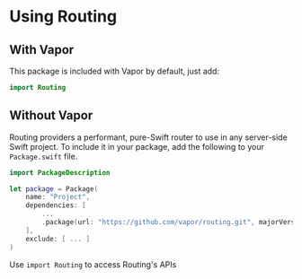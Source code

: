 # Using Routing

## With Vapor

This package is included with Vapor by default, just add:

```Swift
import Routing
```

## Without Vapor

Routing providers a performant, pure-Swift router to use in any server-side Swift project. To include it in your package, add the following to your `Package.swift` file.

```Swift
import PackageDescription

let package = Package(
    name: "Project",
    dependencies: [
        ...
        .package(url: "https://github.com/vapor/routing.git", majorVersion: 2)
    ],
    exclude: [ ... ]
)
```

Use `import Routing` to access Routing's APIs
